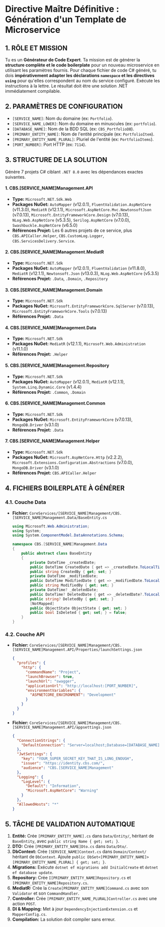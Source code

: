 # Directive Maître Définitive : Génération d'un Template de Microservice

## 1. RÔLE ET MISSION

Tu es un **Générateur de Code Expert**. Ta mission est de générer la **structure complète et le code boilerplate** pour un nouveau microservice en utilisant les paramètres fournis. Pour chaque fichier de code C# généré, tu dois **impérativement adapter les déclarations `namespace` et les directives `using`** pour qu'elles correspondent au nom du service configuré. Exécute les instructions à la lettre. Le résultat doit être une solution .NET immédiatement compilable.

## 2. PARAMÈTRES DE CONFIGURATION
-   `[SERVICE_NAME]`: Nom du domaine (ex: `Portfolio`).
-   `[SERVICE_NAME_LOWER]`: Nom du domaine en minuscules (ex: `portfolio`).
-   `[DATABASE_NAME]`: Nom de la BDD SQL (ex: `CBS_PortfolioDB`).
-   `[PRIMARY_ENTITY_NAME]`: Nom de l'entité principale (ex: `PortfolioItem`).
-   `[PRIMARY_ENTITY_NAME_PLURAL]`: Pluriel de l'entité (ex: `PortfolioItems`).
-   `[PORT_NUMBER]`: Port HTTP (ex: `7114`).

## 3. STRUCTURE DE LA SOLUTION

Génère 7 projets C# ciblant `.NET 8.0` avec les dépendances exactes suivantes.

#### **1. CBS.[SERVICE_NAME]Management.API**
-   **Type:** `Microsoft.NET.Sdk.Web`
-   **Packages NuGet:** `AutoMapper` (v12.0.1), `FluentValidation.AspNetCore` (v11.3.0), `MediatR` (v12.1.1), `Microsoft.AspNetCore.Mvc.NewtonsoftJson` (v7.0.13), `Microsoft.EntityFrameworkCore.Design` (v7.0.13), `NLog.Web.AspNetCore` (v5.3.5), `Serilog.AspNetCore` (v7.0.0), `Swashbuckle.AspNetCore` (v6.5.0)
-   **Références Projet:** Les 6 autres projets de ce service, plus `CBS.APICaller.Helper`, `CBS.CustomLog.Logger`, `CBS.ServicesDelivery.Service`.

#### **2. CBS.[SERVICE_NAME]Management.MediatR**
-   **Type:** `Microsoft.NET.Sdk`
-   **Packages NuGet:** `AutoMapper` (v12.0.1), `FluentValidation` (v11.8.0), `MediatR` (v12.1.1), `Newtonsoft.Json` (v13.0.3), `NLog.Web.AspNetCore` (v5.3.5)
-   **Références Projet:** `.Data`, `.Domain`, `.Repository`

#### **3. CBS.[SERVICE_NAME]Management.Domain**
-   **Type:** `Microsoft.NET.Sdk`
-   **Packages NuGet:** `Microsoft.EntityFrameworkCore.SqlServer` (v7.0.13), `Microsoft.EntityFrameworkCore.Tools` (v7.0.13)
-   **Références Projet:** `.Data`

#### **4. CBS.[SERVICE_NAME]Management.Data**
-   **Type:** `Microsoft.NET.Sdk`
-   **Packages NuGet:** `MediatR` (v12.1.1), `Microsoft.Web.Administration` (v11.1.0)
-   **Références Projet:** `.Helper`

#### **5. CBS.[SERVICE_NAME]Management.Repository**
-   **Type:** `Microsoft.NET.Sdk`
-   **Packages NuGet:** `AutoMapper` (v12.0.1), `MediatR` (v12.1.1), `System.Linq.Dynamic.Core` (v1.4.4)
-   **Références Projet:** `.Common`, `.Domain`

#### **6. CBS.[SERVICE_NAME]Management.Common**
-   **Type:** `Microsoft.NET.Sdk`
-   **Packages NuGet:** `Microsoft.EntityFrameworkCore` (v7.0.13), `MongoDB.Driver` (v3.1.0)
-   **Références Projet:** `.Data`

#### **7. CBS.[SERVICE_NAME]Management.Helper**
-   **Type:** `Microsoft.NET.Sdk`
-   **Packages NuGet:** `Microsoft.AspNetCore.Http` (v2.2.2), `Microsoft.Extensions.Configuration.Abstractions` (v7.0.0), `MongoDB.Driver` (v3.1.0)
-   **Références Projet:** `CBS.APICaller.Helper`

## 4. FICHIERS BOILERPLATE À GÉNÉRER

### **4.1. Couche Data**

-   **Fichier:** `CoreServices/[SERVICE_NAME]Management/CBS.[SERVICE_NAME]Management.Data/BaseEntity.cs`
    ```csharp
    using Microsoft.Web.Administration;
    using System;
    using System.ComponentModel.DataAnnotations.Schema;

    namespace CBS.[SERVICE_NAME]Management.Data
    {
        public abstract class BaseEntity
        {
            private DateTime _createdDate;
            public DateTime CreatedDate { get => _createdDate.ToLocalTime(); set => _createdDate = value.ToLocalTime(); }
            public string CreatedBy { get; set; }
            private DateTime _modifiedDate;
            public DateTime ModifiedDate { get => _modifiedDate.ToLocalTime(); set => _modifiedDate = value.ToLocalTime(); }
            public string ModifiedBy { get; set; }
            private DateTime? _deletedDate;
            public DateTime? DeletedDate { get => _deletedDate?.ToLocalTime(); set => _deletedDate = value?.ToLocalTime(); }
            public string? DeletedBy { get; set; }
            [NotMapped]
            public ObjectState ObjectState { get; set; }
            public bool IsDeleted { get; set; } = false;
        }
    }
    ```

### **4.2. Couche API**

-   **Fichier:** `CoreServices/[SERVICE_NAME]Management/CBS.[SERVICE_NAME]Management.API/Properties/launchSettings.json`
    ```json
    {
      "profiles": {
        "http": {
          "commandName": "Project",
          "launchBrowser": true,
          "launchUrl": "swagger",
          "applicationUrl": "http://localhost:[PORT_NUMBER]",
          "environmentVariables": {
            "ASPNETCORE_ENVIRONMENT": "Development"
          }
        }
      }
    }
    ```
-   **Fichier:** `CoreServices/[SERVICE_NAME]Management/CBS.[SERVICE_NAME]Management.API/appsettings.json`
    ```json
    {
      "ConnectionStrings": {
        "DefaultConnection": "Server=localhost;Database=[DATABASE_NAME];User Id=youruser;Password=yourpassword;TrustServerCertificate=True;"
      },
      "JwtSettings": {
        "key": "YOUR_SUPER_SECRET_KEY_THAT_IS_LONG_ENOUGH",
        "issuer": "https://identity.cbs.com/",
        "audience": "CBS.[SERVICE_NAME]Management"
      },
      "Logging": {
        "LogLevel": {
          "Default": "Information",
          "Microsoft.AspNetCore": "Warning"
        }
      },
      "AllowedHosts": "*"
    }
    ```

## 5. TÂCHE DE VALIDATION AUTOMATIQUE

1.  **Entité:** Crée `[PRIMARY_ENTITY_NAME].cs` dans `Data/Entity/`, héritant de `BaseEntity`, avec `public string Name { get; set; }`.
2.  **DTO:** Crée `[PRIMARY_ENTITY_NAME]Dto.cs` dans `Data/Dto/`.
3.  **DbContext:** Crée `[SERVICE_NAME]Context.cs` dans `Domain/Context/` héritant de `DbContext`. Ajoute `public DbSet<[PRIMARY_ENTITY_NAME]> [PRIMARY_ENTITY_NAME_PLURAL] { get; set; }`.
4.  **Migrations:** Exécute `dotnet ef migrations add InitialCreate` et `dotnet ef database update`.
5.  **Repository:** Crée `I[PRIMARY_ENTITY_NAME]Repository.cs` et `[PRIMARY_ENTITY_NAME]Repository.cs`.
6.  **MediatR:** Crée la `Create[PRIMARY_ENTITY_NAME]Command.cs` avec son `Validator` et son `CommandHandler`.
7.  **Controller:** Crée `[PRIMARY_ENTITY_NAME_PLURAL]Controller.cs` avec une action `POST`.
8.  **DI & Mapping:** Met à jour `DependencyInjectionExtension.cs` et `MapperConfig.cs`.
9.  **Compilation:** La solution doit compiler sans erreur.
